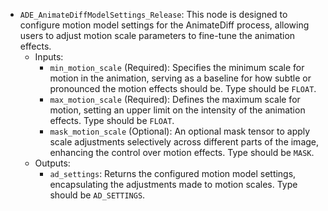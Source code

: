 - `ADE_AnimateDiffModelSettings_Release`: This node is designed to configure motion model settings for the AnimateDiff process, allowing users to adjust motion scale parameters to fine-tune the animation effects.
    - Inputs:
        - `min_motion_scale` (Required): Specifies the minimum scale for motion in the animation, serving as a baseline for how subtle or pronounced the motion effects should be. Type should be `FLOAT`.
        - `max_motion_scale` (Required): Defines the maximum scale for motion, setting an upper limit on the intensity of the animation effects. Type should be `FLOAT`.
        - `mask_motion_scale` (Optional): An optional mask tensor to apply scale adjustments selectively across different parts of the image, enhancing the control over motion effects. Type should be `MASK`.
    - Outputs:
        - `ad_settings`: Returns the configured motion model settings, encapsulating the adjustments made to motion scales. Type should be `AD_SETTINGS`.

